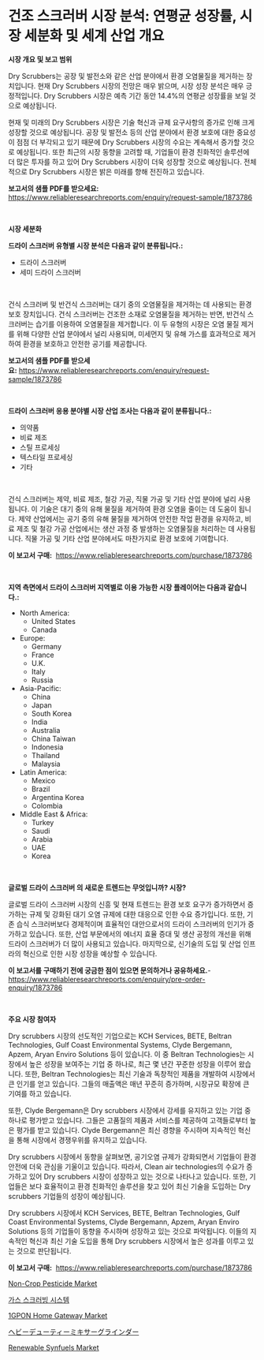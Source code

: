 <p><h1>건조 스크러버 시장 분석: 연평균 성장률, 시장 세분화 및 세계 산업 개요</h1></p><p><strong>시장 개요 및 보고 범위</strong></p>
<p><p>Dry Scrubbers는 공장 및 발전소와 같은 산업 분야에서 환경 오염물질을 제거하는 장치입니다. 현재 Dry Scrubbers 시장의 전망은 매우 밝으며, 시장 성장 분석은 매우 긍정적입니다. Dry Scrubbers 시장은 예측 기간 동안 14.4%의 연평균 성장률을 보일 것으로 예상됩니다. </p><p>현재 및 미래의 Dry Scrubbers 시장은 기술 혁신과 규제 요구사항의 증가로 인해 크게 성장할 것으로 예상됩니다. 공장 및 발전소 등의 산업 분야에서 환경 보호에 대한 중요성이 점점 더 부각되고 있기 때문에 Dry Scrubbers 시장의 수요는 계속해서 증가할 것으로 예상됩니다. 또한 최근의 시장 동향을 고려할 때, 기업들이 환경 친화적인 솔루션에 더 많은 투자를 하고 있어 Dry Scrubbers 시장이 더욱 성장할 것으로 예상됩니다. 전체적으로 Dry Scrubbers 시장은 밝은 미래를 향해 전진하고 있습니다.</p></p>
<p><strong>보고서의 샘플 PDF를 받으세요:</strong> <a href="https://www.reliableresearchreports.com/enquiry/request-sample/1873786">https://www.reliableresearchreports.com/enquiry/request-sample/1873786</a></p>
<p>&nbsp;</p>
<p><strong>시장 세분화</strong></p>
<p><strong>드라이 스크러버 유형별 시장 분석은 다음과 같이 분류됩니다.:</strong></p>
<p><ul><li>드라이 스크러버</li><li>세미 드라이 스크러버</li></ul></p>
<p>&nbsp;</p>
<p><p>건식 스크러버 및 반건식 스크러버는 대기 중의 오염물질을 제거하는 데 사용되는 환경 보호 장치입니다. 건식 스크러버는 건조한 소재로 오염물질을 제거하는 반면, 반건식 스크러버는 습기를 이용하여 오염물질을 제거합니다. 이 두 유형의 시장은 오염 물질 제거를 위해 다양한 산업 분야에서 널리 사용되며, 미세먼지 및 유해 가스를 효과적으로 제거하여 환경을 보호하고 안전한 공기를 제공합니다.</p></p>
<p><strong>보고서의 샘플 PDF를 받으세요:</strong>&nbsp;<a href="https://www.reliableresearchreports.com/enquiry/request-sample/1873786">https://www.reliableresearchreports.com/enquiry/request-sample/1873786</a></p>
<p>&nbsp;</p>
<p><strong> 드라이 스크러버 응용 분야별 시장 산업 조사는 다음과 같이 분류됩니다.:</strong></p>
<p><ul><li>의약품</li><li>비료 제조</li><li>스틸 프로세싱</li><li>텍스타일 프로세싱</li><li>기타</li></ul></p>
<p>&nbsp;</p>
<p><p>건식 스크러버는 제약, 비료 제조, 철강 가공, 직물 가공 및 기타 산업 분야에 널리 사용됩니다. 이 기술은 대기 중의 유해 물질을 제거하여 환경 오염을 줄이는 데 도움이 됩니다. 제약 산업에서는 공기 중의 유해 물질을 제거하여 안전한 작업 환경을 유지하고, 비료 제조 및 철강 가공 산업에서는 생산 과정 중 발생하는 오염물질을 처리하는 데 사용됩니다. 직물 가공 및 기타 산업 분야에서도 마찬가지로 환경 보호에 기여합니다.</p></p>
<p><strong>이 보고서 구매:</strong>&nbsp; <a href="https://www.reliableresearchreports.com/purchase/1873786">https://www.reliableresearchreports.com/purchase/1873786</a></p>
<p>&nbsp;</p>
<p><strong>지역 측면에서 드라이 스크러버 지역별로 이용 가능한 시장 플레이어는 다음과 같습니다.:</strong></p>
<p><ul>
    <li>
        North America:
        <ul>
            <li>United States</li>
            <li>Canada</li>
        </ul>
    </li>
    <li>
        Europe:
        <ul>
            <li>Germany</li>
            <li>France</li>
            <li>U.K.</li>
            <li>Italy</li>
            <li>Russia</li>
        </ul>
    </li>
    <li>
        Asia-Pacific:
        <ul>
            <li>China</li>
            <li>Japan</li>
            <li>South Korea</li>
            <li>India</li>
            <li>Australia</li>
            <li>China Taiwan</li>
            <li>Indonesia</li>
            <li>Thailand</li>
            <li>Malaysia</li>
        </ul>
    </li>
    <li>
        Latin America:
        <ul>
            <li>Mexico</li>
            <li>Brazil</li>
            <li>Argentina Korea</li>
            <li>Colombia</li>
        </ul>
    </li>
    <li>
        Middle East & Africa:
        <ul>
            <li>Turkey</li>
            <li>Saudi</li>
            <li>Arabia</li>
            <li>UAE</li>
            <li>Korea</li>
        </ul>
    </li>
    </ul></p>
<p>&nbsp;</p>
<p><strong>글로벌 드라이 스크러버 의 새로운 트렌드는 무엇입니까? 시장?</strong></p>
<p><p>글로벌 드라이 스크러버 시장의 신흥 및 현재 트렌드는 환경 보호 요구가 증가하면서 증가하는 규제 및 강화된 대기 오염 규제에 대한 대응으로 인한 수요 증가입니다. 또한, 기존 습식 스크러버보다 경제적이며 효율적인 대안으로서의 드라이 스크러버의 인기가 증가하고 있습니다. 또한, 산업 부문에서의 에너지 효율 증대 및 생산 공정의 개선을 위해 드라이 스크러버가 더 많이 사용되고 있습니다. 마지막으로, 신기술의 도입 및 산업 인프라의 혁신으로 인한 시장 성장을 예상할 수 있습니다.</p></p>
<p><strong>이 보고서를 구매하기 전에 궁금한 점이 있으면 문의하거나 공유하세요.</strong>- <a href="https://www.reliableresearchreports.com/enquiry/pre-order-enquiry/1873786">https://www.reliableresearchreports.com/enquiry/pre-order-enquiry/1873786</a></p>
<p>&nbsp;</p>
<p><strong>주요 시장 참여자</strong></p>
<p><p>Dry scrubbers 시장의 선도적인 기업으로는 KCH Services, BETE, Beltran Technologies, Gulf Coast Environmental Systems, Clyde Bergemann, Apzem, Aryan Enviro Solutions 등이 있습니다. 이 중 Beltran Technologies는 시장에서 높은 성장을 보여주는 기업 중 하나로, 최근 몇 년간 꾸준한 성장을 이루어 왔습니다. 또한, Beltran Technologies는 최신 기술과 독창적인 제품을 개발하여 시장에서 큰 인기를 얻고 있습니다. 그들의 매출액은 매년 꾸준히 증가하며, 시장규모 확장에 큰 기여를 하고 있습니다.</p><p>또한, Clyde Bergemann은 Dry scrubbers 시장에서 강세를 유지하고 있는 기업 중 하나로 평가받고 있습니다. 그들은 고품질의 제품과 서비스를 제공하여 고객들로부터 높은 평가를 받고 있습니다. Clyde Bergemann은 최신 경향을 주시하며 지속적인 혁신을 통해 시장에서 경쟁우위를 유지하고 있습니다.</p><p>Dry scrubbers 시장에서 동향을 살펴보면, 공기오염 규제가 강화되면서 기업들이 환경 안전에 더욱 관심을 기울이고 있습니다. 따라서, Clean air technologies의 수요가 증가하고 있어 Dry scrubbers 시장이 성장하고 있는 것으로 나타나고 있습니다. 또한, 기업들은 보다 효율적이고 환경 친화적인 솔루션을 찾고 있어 최신 기술을 도입하는 Dry scrubbers 기업들의 성장이 예상됩니다.</p><p>Dry scrubbers 시장에서 KCH Services, BETE, Beltran Technologies, Gulf Coast Environmental Systems, Clyde Bergemann, Apzem, Aryan Enviro Solutions 등의 기업들이 동향을 주시하며 성장하고 있는 것으로 파악됩니다. 이들의 지속적인 혁신과 최신 기술 도입을 통해 Dry scrubbers 시장에서 높은 성과를 이루고 있는 것으로 판단됩니다.</p></p>
<p><strong>이 보고서 구매:</strong>&nbsp;&nbsp;<a href="https://www.reliableresearchreports.com/purchase/1873786">https://www.reliableresearchreports.com/purchase/1873786</a></p>
<p><p><a href="https://valiant-lunge-8fe.notion.site/Global-Non-Crop-Pesticide-Market-by-Types-Applications-and-Major-Players-with-Regional-Growth-Rat-01aab90d571842d3892ac83d72ec52a5">Non-Crop Pesticide Market</a></p><p><a href="https://github.com/akzkkws047661437/Market-Research-Report-List-1/blob/main/78626842830.md">가스 스크러빙 시스템</a></p><p><a href="https://view.publitas.com/reportprime-1/1gpon-home-gateway-market-size-growth-and-forecast-from-2024-2031/">1GPON Home Gateway Market</a></p><p><a href="https://medium.com/@manuelmann1976/%E9%87%8D%E3%81%84%E4%BB%95%E4%BA%8B%E7%94%A8%E3%83%9F%E3%82%AD%E3%82%B5%E3%83%BC%E3%82%B0%E3%83%A9%E3%82%A4%E3%83%B3%E3%83%80%E3%83%BC%E5%B8%82%E5%A0%B4%E8%A6%8F%E6%A8%A1%E3%81%AF-%E3%82%B0%E3%83%AD%E3%83%BC%E3%83%90%E3%83%AB%E7%94%A3%E6%A5%AD%E3%81%AB%E3%81%8A%E3%81%91%E3%82%8B%E6%9C%80%E9%81%A9%E3%81%AA%E3%83%9E%E3%83%BC%E3%82%B1%E3%83%86%E3%82%A3%E3%83%B3%E3%82%B0%E3%83%81%E3%83%A3%E3%83%8D%E3%83%AB%E3%82%92%E7%A4%BA%E3%81%97%E3%81%A6%E3%81%84%E3%81%BE%E3%81%99-b052188d7ed4">ヘビーデューティーミキサーグラインダー</a></p><p><a href="https://issuu.com/reportprime-2/docs/renewable-synfuels-market-size-2030.pptx">Renewable Synfuels Market</a></p></p>
